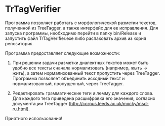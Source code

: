 # TrTagVerifier
Программа позволяет работать с морфологической разметки текстов, полученной из TreeTagger, а также интерфейс для ее исправления.
Для запуска программы, необходимо перейти в папку bin/Release и запустить файл TrTagVerifier.exe либо распаковать архив из корня репозитория.

Программа предоставляет следующие возможности:
1) При решении задачи разметки диалектных текстов может быть удобно все тексты сначала нормализовать (например, жыть -> жить), а затем нормализованный текст пропустить через TreeTagger. Программа позволяет объединить исходный текст и нормализованный, пропущенный, через TreeTagger.

2) Редактировать грамматические теги и лемму для каждого слова. Для каждого тега приведена расшифровка его значения, согласно документации TreeTagger (http://corpus.leeds.ac.uk/mocky/msd-ru.html).

Приятного использования!
